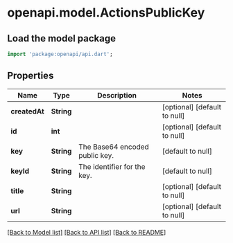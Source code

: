 # openapi.model.ActionsPublicKey

## Load the model package
```dart
import 'package:openapi/api.dart';
```

## Properties
Name | Type | Description | Notes
------------ | ------------- | ------------- | -------------
**createdAt** | **String** |  | [optional] [default to null]
**id** | **int** |  | [optional] [default to null]
**key** | **String** | The Base64 encoded public key. | [default to null]
**keyId** | **String** | The identifier for the key. | [default to null]
**title** | **String** |  | [optional] [default to null]
**url** | **String** |  | [optional] [default to null]

[[Back to Model list]](../README.md#documentation-for-models) [[Back to API list]](../README.md#documentation-for-api-endpoints) [[Back to README]](../README.md)


